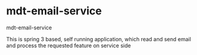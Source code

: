 mdt-email-service
=================

mdt-email-service

This is spring 3 based, self running application, which read and send email and process the requested feature on service side
